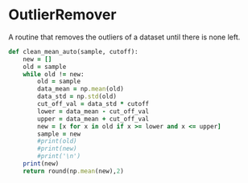 # OutlierRemover
A routine that removes the outliers of a dataset until there is none left.

```ruby
def clean_mean_auto(sample, cutoff):
    new = []
    old = sample
    while old != new:
        old = sample                                
        data_mean = np.mean(old) 
        data_std = np.std(old)
        cut_off_val = data_std * cutoff
        lower = data_mean - cut_off_val
        upper = data_mean + cut_off_val
        new = [x for x in old if x >= lower and x <= upper]  
        sample = new
        #print(old)
        #print(new)
        #print('\n')
    print(new)
    return round(np.mean(new),2)
    
```
